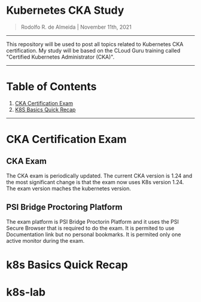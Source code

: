 Kubernetes CKA Study
=======================

> Rodolfo R. de Almeida | November 11th, 2021

------------------------------------------

This repository will be used to post all topics related to Kubernetes CKA certification. My study will be based on the CLoud Guru training called "Certified Kubernetes Administrator (CKA)".

------------------------------------------

# Table of Contents

1. [CKA Certification Exam](#CKA-Certification-Exam)
2. [K8S Basics Quick Recap](#k8s-Basics-Quick-Recap)

---------------

CKA Certification Exam
====================

## CKA Exam
The CKA exam is periodically updated. The current CKA version is 1.24 and the most significant change is that the exam now uses K8s version 1.24.
The exam version maches the kubernetes version.

## PSI Bridge Proctoring Platform
The exam platform is PSI Bridge Proctorin Platform and it uses the PSI Secure Browser that is required to do the exam.
It is permited to use Documentation link but no personal bookmarks.
It is permited only one active monitor during the exam.


k8s Basics Quick Recap
====================


  
k8s-lab
====================
